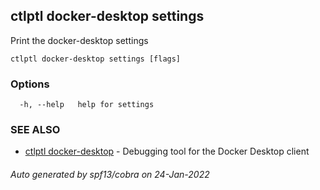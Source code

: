 ## ctlptl docker-desktop settings

Print the docker-desktop settings

```
ctlptl docker-desktop settings [flags]
```

### Options

```
  -h, --help   help for settings
```

### SEE ALSO

* [ctlptl docker-desktop](ctlptl_docker-desktop.md)	 - Debugging tool for the Docker Desktop client

###### Auto generated by spf13/cobra on 24-Jan-2022

